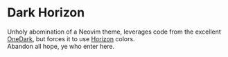# Dark Horizon 

Unholy abomination of a Neovim theme, leverages code from the excellent [OneDark](https://github.com/navarasu/onedark.nvim), but forces it to use [Horizon](https://horizontheme.netlify.app/) colors.  
Abandon all hope, ye who enter here.
